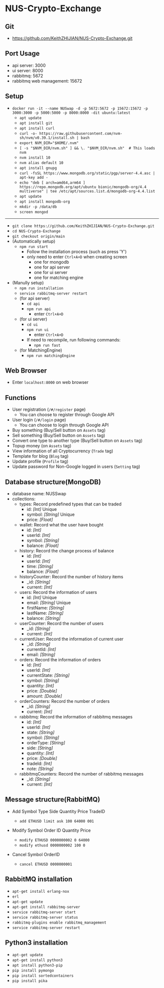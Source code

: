 # NUS-Crypto-Exchange

## Git
* https://github.com/KeithZHIJIAN/NUS-Crypto-Exchange.git

## Port Usage
* api server: 3000
* ui server: 8000
* rabbitmq: 5672
* rabbitmq web management: 15672

## Setup
* ```docker run -it --name NUSwap -d -p 5672:5672 -p 15672:15672 -p 3000:3000 -p 5000:5000 -p 8000:8000 -dit ubuntu:latest```
    * ```apt update```
    * ```apt install git```
    * ```apt install curl```
    * ```curl -o- https://raw.githubusercontent.com/nvm-sh/nvm/v0.39.1/install.sh | bash```
    * ```export NVM_DIR="$HOME/.nvm"```
    * ```[ -s "$NVM_DIR/nvm.sh" ] && \. "$NVM_DIR/nvm.sh"  # This loads nvm```
    * ```nvm install 10```
    * ```nvm alias default 10```
    * ```apt install gnupg```
    * ```curl -fsSL https://www.mongodb.org/static/pgp/server-4.4.asc | apt-key add -```
    * ```echo "deb [ arch=amd64,arm64 ] https://repo.mongodb.org/apt/ubuntu bionic/mongodb-org/4.4 multiverse" | tee /etc/apt/sources.list.d/mongodb-org-4.4.list```
    * ```apt update```
    * ```apt install mongodb-org```
    * ```mkdir -p /data/db```
    * ```screen mongod```
------
* ```git clone https://github.com/KeithZHIJIAN/NUS-Crypto-Exchange.git```
* ```cd NUS-Crypto-Exchange```
* ```git checkout origin/main```
* (Automatically setup)
    * ```npm run start```
        * Follow the installation process (such as press 'Y')
        * only need to enter ```Ctrl+A+D``` when creating screen
            * one for mongodb
            * one for api server
            * one for ui server
            * one for matching engine
* (Manully setup)
    * ```npm run installation```
    * ```service rabbitmq-server restart```
    * (for api server)
        * ```cd api```
        * ```npm run api```
            * enter ```Ctrl+A+D```
    * (for ui server)
        * ```cd ui```
        * ```npm run ui```
            * enter ```Ctrl+A+D```
        * If need to recompile, run following commands:
            * ```npm run fast```
    * (for MatchingEngine)
        * ```npm run matchingEngine```

## Web Browser
* Enter ```localhost:8000``` on web browser

## Functions
* User registration (```/#/register``` page)
    * You can choose to register through Google API
* User login (```/#/login``` page)
    * You can choose to login through Google API
* Buy something (Buy/Sell button on ```Assets``` tag)
* Sell something (Buy/Sell button on ```Assets``` tag)
* Convert one type to another type (Buy/Sell button on ```Assets``` tag)
* Topup money (on ```Assets``` tag)
* View information of all Cryptocurrency (```Trade``` tag)
* Template for blog (```Blog``` tag)
* Update profile (```Profile``` tag)
* Update password for Non-Google logged in users (```Setting``` tag)

## Database structure(MongoDB)
* database name: NUSSwap
* collections:
    * types: Record predefined types that can be traded
        * id: *[Int]* Unique
        * symbol: *[String]* Unique
        * price: *[Float]*
    * wallet: Record what the user have bought
        * id: *[Int]*
        * userId: *[Int]*
        * symbol: *[String]*
        * balance: *[Float]*
    * history: Record the change process of balance
        * id: *[Int]*
        * userId: *[Int]*
        * time: *[String]*
        * balance: *[Float]*
    * historyCounter: Record the number of history items
        * _id: *[String]*
        * current: *[Int]*
    * users: Record the information of users
        * id: *[Int]* Unique
        * email: *[String]* Unique
        * firstName: *[String]*
        * lastName: *[String]*
        * balance: *[String]*
    * userCounter: Record the number of users
        * _id: *[String]*
        * current: *[Int]*
    * currentUser: Record the information of current user
        * _id: *[String]*
        * currentId: *[Int]*
        * email: *[String]*
    * orders: Record the information of orders
        * id: *[Int]*
        * userId: *[Int]*
        * currentState: *[String]*
        * symbol: *[String]*
        * quantity: *[Int]*
        * price: *[Double]*
        * amount: *[Double]*
    * orderCounters: Record the number of orders
        * _id: *[String]*
        * current: *[Int]*
    * rabbitmq: Record the information of rabbitmq messages
        * id: *[Int]*
        * userId: *[Int]*
        * state: *[String]*
        * symbol: *[String]*
        * orderType: *[String]*
        * side: *[String]*
        * quantity: *[Int]*
        * price: *[Double]*
        * tradeId: *[Int]*
        * note: *[String]*
    * rabbitmqCounters: Record the number of rabbitmq messages
        * _id: *[String]*
        * current: *[Int]*

## Message structure(RabbitMQ)
* Add Symbol Type Side Quantity Price TradeID
   * ```add ETHUSD limit ask 100 64000 001```
   
* Modify Symbol Order ID Quantity Price
   * ```modify ETHUSD 0000000002 0 64000```
   * ```modify ethusd 0000000002 100 0```

* Cancel Symbol OrderID
   * ```cancel ETHUSD 0000000001```
  
## RabbitMQ installation
* ```apt-get install erlang-nox```
* ```erl```
* ```apt-get update```
* ```apt-get install rabbitmq-server```
* ```service rabbitmq-server start```
* ```service rabbitmq-server status```
* ```rabbitmq-plugins enable rabbitmq_management```
* ```service rabbitmq-server restart```

## Python3 installation
* ```apt-get update```
* ```apt-get install python3```
* ```apt install python3-pip```
* ```pip install pymongo```
* ```pip install sortedcontainers```
* ```pip install pika```
